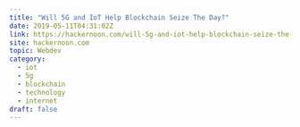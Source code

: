 ```yaml
---
title: "Will 5G and IoT Help Blockchain Seize The Day?"
date: 2019-05-11T04:31:02Z
link: https://hackernoon.com/will-5g-and-iot-help-blockchain-seize-the-day-7f1680327cb1?source=rss----3a8144eabfe3---4&utm_medium=RSS&utm_source=hune
site: hackernoon.com
topic: Webdev
category:
  - iot
  - 5g
  - blockchain
  - technology
  - internet
draft: false
---
```

